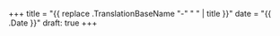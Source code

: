 +++
title = "{{ replace .TranslationBaseName "-" " " | title }}"
date = "{{ .Date }}"
draft: true
+++

